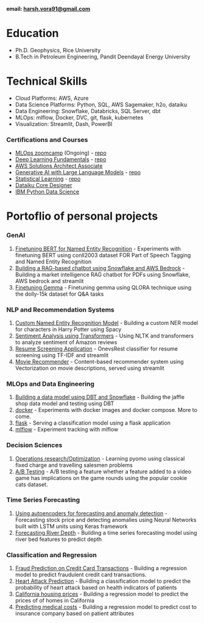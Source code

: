 **email: harsh.vora91@gmail.com**

# Education
- Ph.D. Geophysics, Rice University
- B.Tech in Petroleum Engineering, Pandit Deendayal Energy University

# Technical Skills
- Cloud Platforms: AWS, Azure
- Data Science Platforms: Python, SQL, AWS Sagemaker, h2o, dataiku 
- Data Engineering: Snowflake, Databricks, SQL Server, dbt
- MLOps: mlflow, Docker, DVC, git, flask, kubernetes
- Visualization: Streamlit, Dash, PowerBI

### Certifications and Courses
- [MLOps zoomcamp](https://github.com/DataTalksClub/mlops-zoomcamp) (Ongoing) - [repo](https://github.com/harsh91274/mlops_zoomcamp)
- [Deep Learning Fundamentals](https://lightning.ai/courses/deep-learning-fundamentals/) - [repo](https://github.com/harsh91274/SR_DL)
- [AWS Solutions Architect Associate](https://www.credly.com/badges/aac71cc4-37b8-42ef-bfd3-10b45b69a41a/linked_in_profile)
- [Generative AI with Large Language Models](https://www.coursera.org/account/accomplishments/verify/HYUSH5YKXHKH?utm_source=link&utm_medium=certificate&utm_content=cert_image&utm_campaign=sharing_cta&utm_product=course) - [repo](https://github.com/harsh91274/genai)
- [Statistical Learning](https://courses.edx.org/certificates/477df4f733f043e5ac5e6801f7a380e6) - [repo](https://github.com/harsh91274/Statistical_Learning_edx)
- [Dataiku Core Designer](https://verify.skilljar.com/c/kmz996k4338p)
- [IBM Python Data Science](https://credentials.edx.org/credentials/41d32e85ebd2452797ad660be1b5653f/)

# Portoflio of personal projects

### GenAI 

1. [Finetuning BERT for Named Entity Recognition](https://github.com/harsh91274/named_entity_recognition_using_bert) - Experiments with finetuning BERT using conll2003 dataset FOR Part of Speech Tagging and Named Entity Recognition 
2. [Building a RAG-based chatbot using Snowflake and AWS Bedrock](https://github.com/harsh91274/rag_snowflake_rag_streamlit) - Building a market intelligence RAG chatbot for PDFs using Snowflake, AWS bedrock and streamlit
3. [Finetuning Gemma](https://github.com/harsh91274/genai/blob/main/gemma_lora_finetuning.ipynb) - Finetuning gemma using QLORA technique using the dolly-15k dataset for Q&A tasks

### NLP and Recommendation Systems

1. [Custom Named Entity Recognition Model](https://github.com/harsh91274/NER_spacy) - Building a custom NER model for characters in Harry Potter using Spacy
2. [Sentiment Analysis using Transformers](https://github.com/harsh91274/amazon_sentiment_reviews) - Using NLTK and transformers to analyze sentiment of Amazon reviews
3. [Resume Screening Application](https://github.com/harsh91274/resume_screening_app) - OnevsRest classifier for resume screening using TF-IDF and streamlit
4. [Movie Recommender](https://github.com/harsh91274/recommender_system) - Content-based recommender system using Vectorization on movie descriptions, served using streamlit

### MLOps and Data Engineering

1. [Building a data model using DBT and Snowflake](https://github.com/harsh91274/hv_projects/tree/main/dbtjanpro2) - Building the jaffle shop data model and testing using DBT
2. [docker](https://github.com/harsh91274/docker_data_science) - Experiments with docker images and docker compose. More to come.
3. [flask](https://github.com/harsh91274/model_serving_with_flask) - Serving a classification model using a flask application 
4. [mlflow](https://github.com/harsh91274/mlops_zoomcamp) - Experiment tracking with mlflow

### Decision Sciences
1. [Operations research/Optimization](https://github.com/harsh91274/linear_programming) - Learning pyomo using classical fixed charge and travelling salesmen problems 
2. [A/B Testing](https://github.com/harsh91274/AB_testing) - A/B testing a feature whether a feature added to a video game has implications on the game rounds using the popular cookie cats dataset.

### Time Series Forecasting
1. [Using autoencoders for forecasting and anomaly detection](https://github.com/harsh91274/autoencoders) - Forecasting stock price and detecting anomalies using Neural Networks built with LSTM units using Keras framework
2. [Forecasting River Depth](https://github.com/harsh91274/small_ml_projects/tree/main/river_depth_forecasting) - Building a time series forecasting model using river bed features to predict depth

### Classification and Regression

1. [Fraud Prediction on Credit Card Transactions](https://github.com/harsh91274/card_transactions_fraud_prediction) - Building a regression model to predict fraudulent credit card transactions.
2. [Heart Attack Prediction](https://github.com/harsh91274/small_ml_projects/tree/main/heart_attack_prediction) - Building a classification model to predict the probability of heart attack based on health indicators of patients
3. [California housing prices](https://github.com/harsh91274/small_ml_projects/tree/main/california_housing_prices) - Building a regression model to predict the prices of of homes in California
4. [Predicting medical costs](https://github.com/harsh91274/small_ml_projects/tree/main/medical_costs) - Building a regression model to predict cost to insurance company based on patient attributes
